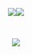 <p align="center">
<img src="https://capsule-render.vercel.app/api?type=transparent&fontColor=e5989b&height=60&fontSize=60&&descAlignY=20&text=𝐡𝐲𝐞𝐧"><img src="https://capsule-render.vercel.app/api?type=transparent&fontColor=6d6875&height=60&fontSize=60&&descAlignY=20&text=𝐋𝐨𝐠">
</p>

<br>

<p align="center">
<img src = "https://github-readme-stats.vercel.app/api?username=2017100898&show_icons=true&theme=dracula">
</p>
